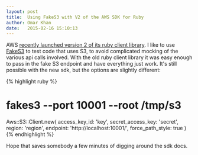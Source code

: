 ```yaml
---
layout: post
title:  Using FakeS3 with V2 of the AWS SDK for Ruby
author: Omar Khan
date:   2015-02-16 15:10:13
---
```

AWS [recently launched version 2 of its ruby client library][1]. I like to use
[FakeS3][2] to test code that uses S3, to avoid complicated mocking of the
various api calls involved. With the old ruby client library it was easy enough
to pass in the fake S3 endpoint and have everything just work. It's still
possible with the new sdk, but the options are slightly different:

{% highlight ruby %}
# fakes3 --port 10001 --root /tmp/s3
Aws::S3::Client.new(
  access_key_id: 'key',
  secret_access_key: 'secret',
  region: 'region',
  endpoint: 'http://localhost:10001/',
  force_path_style: true
)
{% endhighlight %}

Hope that saves somebody a few minutes of digging around the sdk docs.

[1]: http://ruby.awsblog.com/post/Tx2NJE86FP0HHXX/Announcing-V2-of-the-AWS-SDK-for-Ruby
[2]: https://github.com/jubos/fake-s3

